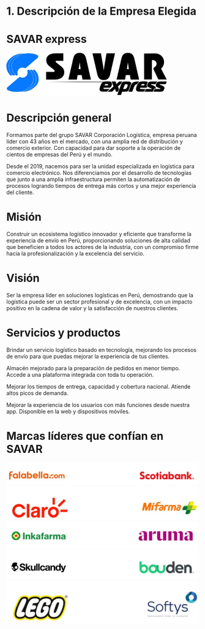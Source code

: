 # 1. Descripción de la Empresa Elegida

# **SAVAR express**
![SAVAR express](imagenes/savar.png)

# Descripción general

Formamos parte del grupo SAVAR Corporación Logística, empresa peruana líder con 43 años en el mercado, con una amplia red de distribución y comercio exterior. Con capacidad para dar soporte a la operación de cientos de empresas del Perú y el mundo.

Desde el 2019, nacemos para ser la unidad especializada en logística para comercio electrónico. Nos diferenciamos por el desarrollo de tecnologías que junto a una amplia infraestructura permiten la automatización de procesos logrando tiempos de entrega más cortos y una mejor experiencia del cliente.

# Misión

Construir un ecosistema logístico innovador y eficiente que transforme la experiencia de envío en Perú, proporcionando soluciones de alta calidad que beneficien a todos los actores de la industria, con un compromiso firme hacia la profesionalización y la excelencia del servicio.

# Visión

Ser la empresa líder en soluciones logísticas en Perú, demostrando que la logística puede ser un sector profesional y de excelencia, con un impacto positivo en la cadena de valor y la satisfacción de nuestros clientes.

# Servicios y productos

Brindar un servicio logístico basado en tecnología, mejorando los procesos de envío para que puedas mejorar la experiencia de tus clientes.

Almacén mejorado para la preparación de pedidos en menor tiempo. Accede a una plataforma integrada con toda tu operación.

Mejorar los tiempos de entrega, capacidad y cobertura nacional. Atiende altos picos de demanda.

Mejorar la experiencia de los usuarios con más funciones desde nuestra app. Disponible en la web y dispositivos móviles.

# Marcas líderes que confían en SAVAR

![](imagenes/m1.jpg)
![](imagenes/m2.jpg)
![](imagenes/m3.jpg)
![](imagenes/m4.jpg)
![](imagenes/m5.jpg)